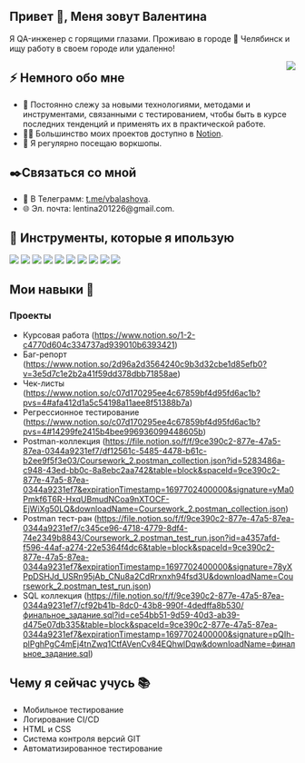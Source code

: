 <h2>Привет 👋, Меня зовут Валентина</h2>
<p>Я QA-инженер с горящими глазами.</a></strong> Проживаю в городе 🌁 Челябинск и ищу работу в своем городе или удаленно! </p>

<img align="right" src="https://img.hhcdn.ru/photo/739624875.jpeg?t=1699714519&h=85VcQvlQC8T7XgD9fDjP2w" />
<h2>⚡️ Немного обо мне</h2>
<ul>
<li>🧐 Постоянно слежу за новыми технологиями, методами и инструментами, связанными с тестированием, чтобы быть в курсе последних тенденций и применять их в практической работе.</li>
<li>👨‍💻 Большинство моих проектов доступно в <a href="https://www.notion.so/c07d170295ee4c67859bf4d95fd6ac1b">Notion</a>.</li>
<li>📝 Я регулярно посещаю воркшопы.</li>
</ul>
<h2> ✒️Связаться со мной</h2>
<ul>
<li>💬 В Телеграмм: <a href="https://t.me/vbalashova"> t.me/vbalashova</a>.</li>
<li>🌐 Эл. почта: lentina201226@gmail.com.</li>
</ul>

<h2>🚀 Инструменты, которые я ипользую</h2>
<p>
  <a href="https://jmeter.apache.org/"><img src="https://img.shields.io/badge/Jmeter-red"></a>
  <a href="https://soapui.ru/"><img src="https://img.shields.io/badge/SoapUI-yellow"></a>
  <a href="https://www.pgadmin.org/download/"><img src="https://img.shields.io/badge/PgAdmin4-blue"></a>
  <a href="https://petstore.swagger.io/#/"><img src="https://img.shields.io/badge/Swagger-green"></a> 
  <a href="https://www.notion.so/Portfolio-5845da22ea064a4c98020d4107fe884b"><img src="https://img.shields.io/badge/Notion-black"></a>
  <a href="https://chlist.sitechco.ru/login"><img src="https://img.shields.io/badge/Sitechco-cyan"></a>
  <a href="https://miro.com"><img src="https://img.shields.io/badge/Miro-yellow"></a>
  <a href="https://www.postman.com/"><img src="https://img.shields.io/badge/Postman-orange"></a>
  <a href="https://www.atlassian.com/software"><img src="https://img.shields.io/badge/Jira-black"></a>
  <a href="https://app.qase.io"><img src="https://img.shields.io/badge/Gase-blue"></a> 
</p>

## Мои навыки 📜

### Проекты

- Курсовая работа 
  (https://www.notion.so/1-2-c4770d604c334737ad939010b6393421)
- Баг-репорт
  (https://www.notion.so/2d96a2d3564240c9b3d32cbe1d85efb0?v=3e5d7c1e2b2a41f59dd378dbb71858ae)
- Чек-листы
  (https://www.notion.so/c07d170295ee4c67859bf4d95fd6ac1b?pvs=4#afa412d1a5c54198a11aee8f51388b7a)
- Регрессионное тестирование
  (https://www.notion.so/c07d170295ee4c67859bf4d95fd6ac1b?pvs=4#14299fe2415b4bee996936099448605b)
- Postman-коллекция
  (https://file.notion.so/f/f/9ce390c2-877e-47a5-87ea-0344a9231ef7/df12561c-5485-4478-b61c-b2ee9f5f3e03/Coursework_2.postman_collection.json?id=5283486a-c948-43ed-bb0c-8a8ebc2aa742&table=block&spaceId=9ce390c2-877e-47a5-87ea-0344a9231ef7&expirationTimestamp=1697702400000&signature=yMa0Pmkf6T6R-HxqUBmudNCoa9nXTOCF-EjWiXg50LQ&downloadName=Coursework_2.postman_collection.json)
- Postman тест-ран (https://file.notion.so/f/f/9ce390c2-877e-47a5-87ea-0344a9231ef7/c345ce96-4718-4779-8df4-74e2349b8843/Coursework_2.postman_test_run.json?id=a4357afd-f596-44af-a274-22e5364f4dc6&table=block&spaceId=9ce390c2-877e-47a5-87ea-0344a9231ef7&expirationTimestamp=1697702400000&signature=78yXPpDSHJd_USRn95jAb_CNu8a2CdRrxnxh94fsd3U&downloadName=Coursework_2.postman_test_run.json)
- SQL коллекция
  (https://file.notion.so/f/f/9ce390c2-877e-47a5-87ea-0344a9231ef7/cf92b41b-8dc0-43b8-990f-4dedffa8b530/финальное_задание.sql?id=ce54bb51-9d59-40d3-ab39-d475e07db335&table=block&spaceId=9ce390c2-877e-47a5-87ea-0344a9231ef7&expirationTimestamp=1697702400000&signature=pQIh-plPghPgC4mEj4tnZwq1CtfAVenCv84EQhwlDqw&downloadName=финальное_задание.sql)

## Чему я сейчас учусь 📚

- Мобильное тестирование
- Логирование CI/CD
- HTML и CSS
- Система контроля версий GIT
- Автоматизированное тестирование
